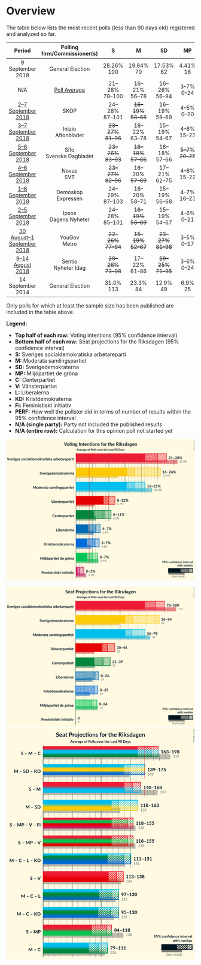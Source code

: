 # Overview

The table below lists the most recent polls (less than 90 days old) registered and analyzed so far.

| Period                                               | Polling firm/Commissioner(s) | S                                                   | M                                                   | SD                                                  | MP                                                | C                                                 | V                                                  | L                                                 | KD                                               | Fi                           | PERF             |
|:----------------------------------------------------:|:----------------------------:|:---------------------------------------------------:|:---------------------------------------------------:|:---------------------------------------------------:|:-------------------------------------------------:|:-------------------------------------------------:|:--------------------------------------------------:|:-------------------------------------------------:|:------------------------------------------------:|:----------------------------:|:----------------:|
| 9 September 2018                                     | General Election             | 28.26% <br> 100                                     | 19.84% <br> 70                                      | 17.53% <br> 62                                      | 4.41% <br> 16                                     | 8.61% <br> 31                                     | 8.00% <br> 28                                      | 5.49% <br> 20                                     | 6.32% <br> 22                                    | 0.46% <br> 0                 | N/A              |
| N/A                                                  | [Poll Average](average.html) | 21–28% <br> 78–100                                  | 16–21% <br> 56–78                                   | 16–26% <br> 56–94                                   | 3–7% <br> 0–24                                    | 6–11% <br> 21–39                                  | 8–12% <br> <strike>30–44</strike>                  | 4–7% <br> 0–26                                    | 3–7% <br> 0–25                                   | 0–2% <br> 0                  |
| [2–7 September 2018](2018-09-07-SKOP.html)           | SKOP                         | 24–28% <br> 87–101                                  | <strike>16–19%</strike> <br> <strike>58–68</strike> | 16–19% <br> 59–69                                   | 4–5% <br> 0–20                                    | 7–9% <br> 25–33                                   | <strike>9–12%</strike> <br> <strike>34–43</strike> | <strike>6–8%</strike> <br> <strike>21–27</strike> | 5–7% <br> 20–26                                  | <strike>1–2%</strike> <br> 0 |
| [3–7 September 2018](2018-09-07-Inizio.html)         | Inizio <br> Aftonbladet      | <strike>23–27%</strike> <br> <strike>81–96</strike> | 18–22% <br> 63–78                                   | 15–19% <br> 54–67                                   | 4–6% <br> 15–23                                   | 8–11% <br> 29–39                                  | 8–11% <br> <strike>29–40</strike>                  | 5–7% <br> 17–25                                   | 5–7% <br> 17–26                                  | <strike>1–2%</strike> <br> 0 |
| [5–6 September 2018](2018-09-06-Sifo.html)           | Sifo <br> Svenska Dagbladet  | <strike>23–26%</strike> <br> <strike>83–93</strike> | <strike>16–18%</strike> <br> <strike>57–66</strike> | 16–18% <br> 57–66                                   | <strike>5–7%</strike> <br> <strike>20–25</strike> | 9–11% <br> <strike>33–40</strike>                 | <strike>9–11%</strike> <br> <strike>33–40</strike> | 5–7% <br> 19–24                                   | 5–7% <br> 19–24                                  | N/A <br> N/A                 |
| [4–6 September 2018](2018-09-06-Novus.html)          | Novus <br> SVT               | <strike>23–27%</strike> <br> <strike>82–96</strike> | 16–20% <br> <strike>57–69</strike>                  | 17–21% <br> 62–75                                   | 4–6% <br> 15–22                                   | 7–10% <br> 26–36                                  | <strike>9–11%</strike> <br> <strike>31–41</strike> | 5–8% <br> 19–28                                   | 5–7% <br> 17–24                                  | N/A <br> N/A                 |
| [1–6 September 2018](2018-09-06-Demoskop.html)       | Demoskop <br> Expressen      | 24–29% <br> 87–103                                  | 16–20% <br> 58–71                                   | 15–19% <br> 56–68                                   | 4–7% <br> 16–23                                   | 7–10% <br> 25–35                                  | 8–11% <br> <strike>30–41</strike>                  | 5–7% <br> 19–27                                   | 5–7% <br> 18–26                                  | N/A <br> N/A                 |
| [2–5 September 2018](2018-09-05-Ipsos.html)          | Ipsos <br> Dagens Nyheter    | 24–28% <br> 85–101                                  | <strike>16–19%</strike> <br> <strike>56–69</strike> | 15–19% <br> 54–67                                   | 4–6% <br> 0–21                                    | 8–11% <br> 31–40                                  | <strike>9–12%</strike> <br> <strike>31–42</strike> | 5–7% <br> 19–26                                   | 5–7% <br> 18–25                                  | N/A <br> N/A                 |
| [30 August–1 September 2018](2018-09-01-YouGov.html) | YouGov <br> Metro            | <strike>22–26%</strike> <br> <strike>77–94</strike> | <strike>15–19%</strike> <br> <strike>52–67</strike> | <strike>23–27%</strike> <br> <strike>81–98</strike> | 3–5% <br> 0–17                                    | <strike>5–7%</strike> <br> <strike>18–26</strike> | 8–11% <br> <strike>29–40</strike>                  | 5–7% <br> 17–25                                   | 4–6% <br> 0–22                                   | 0–1% <br> 0                  |
| [9–14 August 2018](2018-08-14-Sentio.html)           | Sentio <br> Nyheter Idag     | <strike>20–26%</strike> <br> <strike>73–98</strike> | 17–22% <br> 61–86                                   | <strike>19–25%</strike> <br> <strike>71–95</strike> | 3–6% <br> 0–24                                    | 6–10% <br> 22–37                                  | <strike>9–13%</strike> <br> <strike>32–49</strike> | 3–6% <br> 0–22                                    | <strike>3–5%</strike> <br> <strike>0–20</strike> | <strike>1–3%</strike> <br> 0 |
| 14 September 2014                                    | General Election             | 31.0% <br> 113                                      | 23.3% <br> 84                                       | 12.9% <br> 49                                       | 6.9% <br> 25                                      | 6.1% <br> 22                                      | 5.7% <br> 21                                       | 5.4% <br> 19                                      | 4.6% <br> 16                                     | 3.1% <br> 0                  |

Only polls for which at least the sample size has been published are included in the table above.

**Legend:**
+ **Top half of each row:** Voting intentions (95% confidence interval)
+ **Bottom half of each row:** Seat projections for the Riksdagen (95% confidence interval)
+ **S:** Sveriges socialdemokratiska arbetareparti
+ **M:** Moderata samlingspartiet
+ **SD:** Sverigedemokraterna
+ **MP:** Miljöpartiet de gröna
+ **C:** Centerpartiet
+ **V:** Vänsterpartiet
+ **L:** Liberalerna
+ **KD:** Kristdemokraterna
+ **Fi:** Feministiskt initiativ
+ **PERF:** How well the pollster did in terms of number of results within the 95% confidence interval
+ **N/A (single party):** Party not included the published results
+ **N/A (entire row):** Calculation for this opinion poll not started yet


![Graph with voting intentions not yet produced](average.png "Voting Intentions")

![Graph with seats not yet produced](average-seats.png "Seats")
![Graph with coalitions seats not yet produced](average-coalitions-seats.png "Coalitions Seats")
